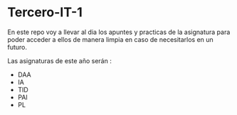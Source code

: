# Tercero-IT-1

En este repo voy a llevar al dia los apuntes y practicas de la asignatura para poder acceder a ellos de manera limpia en caso de necesitarlos en un futuro.

Las asignaturas de este año serán :
* DAA
* IA
* TID
* PAI
* PL
